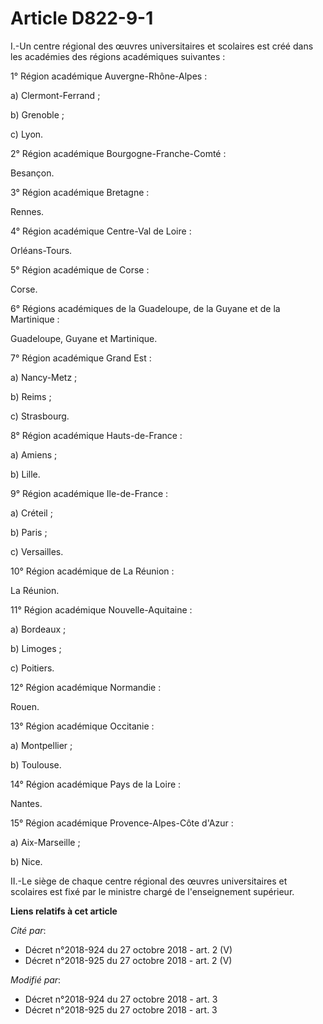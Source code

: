 # Article D822-9-1

I.-Un centre régional des œuvres universitaires et scolaires est créé dans les académies des régions académiques suivantes :

1° Région académique Auvergne-Rhône-Alpes :

a) Clermont-Ferrand ;

b) Grenoble ;

c) Lyon.

2° Région académique Bourgogne-Franche-Comté :

Besançon.

3° Région académique Bretagne :

Rennes.

4° Région académique Centre-Val de Loire :

Orléans-Tours.

5° Région académique de Corse :

Corse.

6° Régions académiques de la Guadeloupe, de la Guyane et de la Martinique :

Guadeloupe, Guyane et Martinique.

7° Région académique Grand Est :

a) Nancy-Metz ;

b) Reims ;

c) Strasbourg.

8° Région académique Hauts-de-France :

a) Amiens ;

b) Lille.

9° Région académique Ile-de-France :

a) Créteil ;

b) Paris ;

c) Versailles.

10° Région académique de La Réunion :

La Réunion.

11° Région académique Nouvelle-Aquitaine :

a) Bordeaux ;

b) Limoges ;

c) Poitiers.

12° Région académique Normandie :

Rouen.

13° Région académique Occitanie :

a) Montpellier ;

b) Toulouse.

14° Région académique Pays de la Loire :

Nantes.

15° Région académique Provence-Alpes-Côte d'Azur :

a) Aix-Marseille ;

b) Nice.

II.-Le siège de chaque centre régional des œuvres universitaires et scolaires est fixé par le ministre chargé de
l'enseignement supérieur.

**Liens relatifs à cet article**

_Cité par_:

  - Décret n°2018-924 du 27 octobre 2018 - art. 2 (V)
  - Décret n°2018-925 du 27 octobre 2018 - art. 2 (V)

_Modifié par_:

  - Décret n°2018-924 du 27 octobre 2018 - art. 3
  - Décret n°2018-925 du 27 octobre 2018 - art. 3
